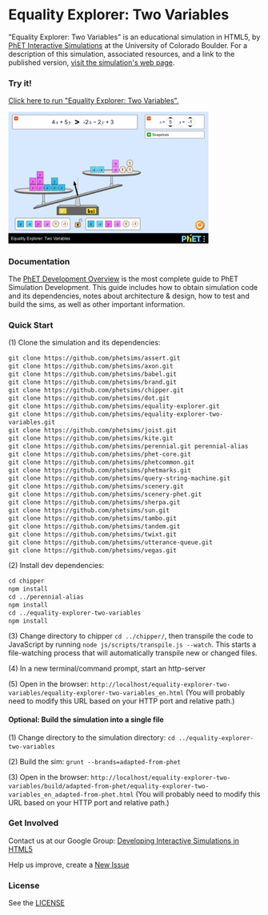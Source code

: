 Equality Explorer: Two Variables
=============
"Equality Explorer: Two Variables" is an educational simulation in HTML5, by <a href="https://phet.colorado.edu/" target="_blank">PhET Interactive Simulations</a>
at the University of Colorado Boulder.
For a description of this simulation, associated resources, and a link to the published version,
<a href="https://phet.colorado.edu/en/simulation/equality-explorer-two-variables" target="_blank">visit the simulation's web page</a>.

### Try it!

<a href="https://phet.colorado.edu/sims/html/equality-explorer-two-variables/latest/equality-explorer-two-variables_en.html" target="_blank">Click here to run "Equality Explorer: Two Variables".</a>

<a href="https://phet.colorado.edu/sims/html/equality-explorer-two-variables/latest/equality-explorer-two-variables_en.html" target="_blank">
<img src="https://raw.githubusercontent.com/phetsims/equality-explorer-two-variables/master/assets/equality-explorer-two-variables-screenshot.png" alt="Screenshot" style="width: 400px;"/>
</a>

### Documentation
The <a href="https://github.com/phetsims/phet-info/blob/master/doc/phet-development-overview.md" target="_blank">PhET Development Overview</a> is the most complete guide to PhET Simulation
Development. This guide includes how to obtain simulation code and its dependencies, notes about architecture & design, how to test and build
the sims, as well as other important information.

### Quick Start
(1) Clone the simulation and its dependencies:
```
git clone https://github.com/phetsims/assert.git
git clone https://github.com/phetsims/axon.git
git clone https://github.com/phetsims/babel.git
git clone https://github.com/phetsims/brand.git
git clone https://github.com/phetsims/chipper.git
git clone https://github.com/phetsims/dot.git
git clone https://github.com/phetsims/equality-explorer.git
git clone https://github.com/phetsims/equality-explorer-two-variables.git
git clone https://github.com/phetsims/joist.git
git clone https://github.com/phetsims/kite.git
git clone https://github.com/phetsims/perennial.git perennial-alias
git clone https://github.com/phetsims/phet-core.git
git clone https://github.com/phetsims/phetcommon.git
git clone https://github.com/phetsims/phetmarks.git
git clone https://github.com/phetsims/query-string-machine.git
git clone https://github.com/phetsims/scenery.git
git clone https://github.com/phetsims/scenery-phet.git
git clone https://github.com/phetsims/sherpa.git
git clone https://github.com/phetsims/sun.git
git clone https://github.com/phetsims/tambo.git
git clone https://github.com/phetsims/tandem.git
git clone https://github.com/phetsims/twixt.git
git clone https://github.com/phetsims/utterance-queue.git
git clone https://github.com/phetsims/vegas.git
```

(2) Install dev dependencies:
```
cd chipper
npm install
cd ../perennial-alias
npm install
cd ../equality-explorer-two-variables
npm install
```

(3) Change directory to chipper `cd ../chipper/`, then transpile the code to JavaScript by running `node js/scripts/transpile.js --watch`. This starts a file-watching process
that will automatically transpile new or changed files.

(4) In a new terminal/command prompt, start an http-server

(5) Open in the browser: `http://localhost/equality-explorer-two-variables/equality-explorer-two-variables_en.html` (You will probably need to modify this URL based on your HTTP port and relative path.)

#### Optional: Build the simulation into a single file

(1) Change directory to the simulation directory: `cd ../equality-explorer-two-variables`

(2) Build the sim: `grunt --brands=adapted-from-phet`

(3) Open in the browser: `http://localhost/equality-explorer-two-variables/build/adapted-from-phet/equality-explorer-two-variables_en_adapted-from-phet.html` (You will probably need to modify this URL based on your HTTP port and relative path.)

### Get Involved

Contact us at our Google Group: <a href="http://groups.google.com/forum/#!forum/developing-interactive-simulations-in-html5" target="_blank">Developing Interactive Simulations in HTML5</a>

Help us improve, create a <a href="http://github.com/phetsims/equality-explorer-two-variables/issues/new" target="_blank">New Issue</a>

### License
See the <a href="https://github.com/phetsims/equality-explorer-two-variables/blob/master/LICENSE" target="_blank">LICENSE</a>
